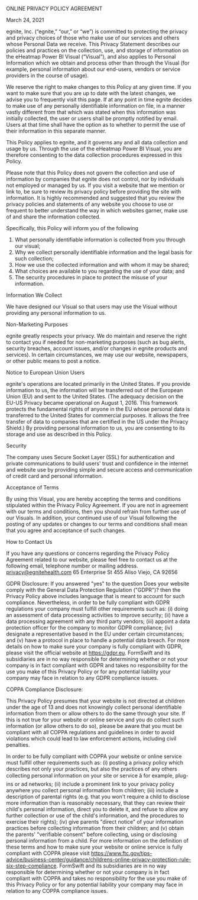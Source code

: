 ONLINE PRIVACY POLICY AGREEMENT
 
March 24, 2021
 
egnite, Inc. (“egnite,” “our,” or “we”) is committed to protecting the privacy and privacy choices of those who make use of our services and others whose Personal Data we receive. This Privacy Statement describes our policies and practices on the collection, use, and storage of information on the eHeatmap Power BI Visual (“Visual”), and also applies to Personal Information which we obtain and process other than through the Visual (for example, personal information about our end-users, vendors or service providers in the course of usage).  
 
We reserve the right to make changes to this Policy at any given time. If you want to make sure that you are up to date with the latest changes, we advise you to frequently visit this page. If at any point in time egnite decides to make use of any personally identifiable information on file, in a manner vastly different from that which was stated when this information was initially collected, the user or users shall be promptly notified by email. Users at that time shall have the option as to whether to permit the use of their information in this separate manner.
 
This Policy applies to egnite, and it governs any and all data collection and usage by us. Through the use of the eHeatmap Power BI Visual, you are therefore consenting to the data collection procedures expressed in this Policy.
 
Please note that this Policy does not govern the collection and use of information by companies that egnite does not control, nor by individuals not employed or managed by us. If you visit a website that we mention or link to, be sure to review its privacy policy before providing the site with information. It is highly recommended and suggested that you review the privacy policies and statements of any website you choose to use or frequent to better understand the way in which websites garner, make use of and share the information collected.
 
Specifically, this Policy will inform you of the following
1.	What personally identifiable information is collected from you through our visual;
2.	Why we collect personally identifiable information and the legal basis for such collection;
3.	How we use the collected information and with whom it may be shared;
4.	What choices are available to you regarding the use of your data; and
5.	The security procedures in place to protect the misuse of your information.
 
Information We Collect
 
We have designed our Visual so that users may use the Visual without providing any personal information to us.
 
Non-Marketing Purposes
 
egnite greatly respects your privacy. We do maintain and reserve the right to contact you if needed for non-marketing purposes (such as bug alerts, security breaches, account issues, and/or changes in egnite products and services).  In certain circumstances, we may use our website, newspapers, or other public means to post a notice.
 
Notice to European Union Users
 
egnite's operations are located primarily in the United States. If you provide information to us, the information will be transferred out of the European Union (EU) and sent to the United States. (The adequacy decision on the EU-US Privacy became operational on August 1, 2016. This framework protects the fundamental rights of anyone in the EU whose personal data is transferred to the United States for commercial purposes. It allows the free transfer of data to companies that are certified in the US under the Privacy Shield.) By providing personal information to us, you are consenting to its storage and use as described in this Policy.
 
Security 

The company uses Secure Socket Layer (SSL) for authentication and private communications to build users' trust and confidence in the internet and website use by providing simple and secure access and communication of credit card and personal information.
 
Acceptance of Terms
 
By using this Visual, you are hereby accepting the terms and conditions stipulated within the Privacy Policy Agreement. If you are not in agreement with our terms and conditions, then you should refrain from further use of our Visuals. In addition, your continued use of our Visual following the posting of any updates or changes to our terms and conditions shall mean that you agree and acceptance of such changes.
 
How to Contact Us
 
If you have any questions or concerns regarding the Privacy Policy Agreement related to our website, please feel free to contact us at the following email, telephone number or mailing address.
privacy@egnitehealth.com
65 Enterprise St 455
Aliso Viejo, CA 92656
 
GDPR Disclosure:
If you answered "yes" to the question Does your website comply with the General Data Protection Regulation ("GDPR")? then the Privacy Policy above includes language that is meant to account for such compliance. Nevertheless, in order to be fully compliant with GDPR regulations your company must fulfill other requirements such as: (i) doing an assessment of data processing activities to improve security; (ii) have a data processing agreement with any third party vendors; (iii) appoint a data protection officer for the company to monitor GDPR compliance; (iv) designate a representative based in the EU under certain circumstances; and (v) have a protocol in place to handle a potential data breach. For more details on how to make sure your company is fully compliant with GDPR, please visit the official website at https://gdpr.eu. FormSwift and its subsidiaries are in no way responsible for determining whether or not your company is in fact compliant with GDPR and takes no responsibility for the use you make of this Privacy Policy or for any potential liability your company may face in relation to any GDPR compliance issues.
 
COPPA Compliance Disclosure:
 
This Privacy Policy presumes that your website is not directed at children under the age of 13 and does not knowingly collect personal identifiable information from them or allow others to do the same through your site. If this is not true for your website or online service and you do collect such information (or allow others to do so), please be aware that you must be compliant with all COPPA regulations and guidelines in order to avoid violations which could lead to law enforcement actions, including civil penalties. 
 
In order to be fully compliant with COPPA your website or online service must fulfill other requirements such as: (i) posting a privacy policy which describes not only your practices, but also the practices of any others collecting personal information on your site or service â for example, plug-ins or ad networks; (ii) include a prominent link to your privacy policy anywhere you collect personal information from children; (iii) include a description of parental rights (e.g.  that you won't require a child to disclose more information than is reasonably necessary, that they can review their child's personal information, direct you to delete it, and refuse to allow any further collection or use of the child's information, and the procedures to exercise their rights); (iv) give parents "direct notice" of your information practices before collecting information from their children; and (v) obtain the parents' "verifiable consent" before collecting, using or disclosing personal information from a child. For more information on the definition of these terms and how to make sure your website or online service is fully compliant with COPPA please visit https://www.ftc.gov/tips-advice/business-center/guidance/childrens-online-privacy-protection-rule-six-step-compliance. FormSwift and its subsidiaries are in no way responsible for determining whether or not your company is in fact compliant with COPPA and takes no responsibility for the use you make of this Privacy Policy or for any potential liability your company may face in relation to any COPPA compliance issues.
